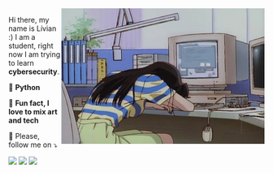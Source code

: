 
<img src="https://github.com/livpasc13/livpasc13/blob/main/girl.gif" min-width="400px" max-width="400px" width="400px" align="right" alt="Computador iuriCode">

<p align="left"> 
  Hi there, my name is Lívian :) I am a student, right now I am trying to learn <strong>cybersecurity</strong>.<br>
</p>

<p align="left">
  🦄 <strong>Python</strong>
</p>

<p align="left">
  💼 <strong>Fun fact, I love to mix art and tech</strong>
</p>

<p align="left">
  💌 Please, follow me on ⤵️
</p>

<p align="left">
  <a href="#" alt="Gmail">
  <img src="https://img.shields.io/badge/-Gmail-FF0000?style=flat-square&labelColor=FF0000&logo=gmail&logoColor=white&link=LINK-DO-SEU-EMAIL" /></a>

  <a href="#" alt="Linkedin">
  <img src="https://img.shields.io/badge/-Linkedin-0e76a8?style=flat-square&logo=Linkedin&logoColor=white&link=https://www.linkedin.com/in/lívian-pascoal/" /></a>

  <a href="#" alt="Instagram">
  <img src="https://img.shields.io/badge/-Instagram-DF0174?style=flat-square&labelColor=DF0174&logo=instagram&logoColor=white&link=https://www.instagram.com/livian.pascoal/?hl=pt"/></a>
</p>







